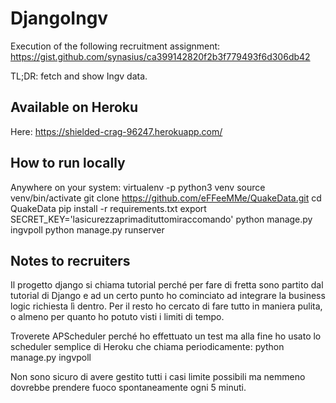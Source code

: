 DjangoIngv
==========

Execution of the following recruitment assignment:
https://gist.github.com/synasius/ca399142820f2b3f779493f6d306db42

TL;DR: fetch and show Ingv data.

Available on Heroku
-------------------

Here: https://shielded-crag-96247.herokuapp.com/

How to run locally
------------------

Anywhere on your system:
    virtualenv -p python3 venv
    source venv/bin/activate
    git clone https://github.com/eFFeeMMe/QuakeData.git
    cd QuakeData
    pip install -r requirements.txt
    export SECRET_KEY='lasicurezzaprimadituttomiraccomando'
    python manage.py ingvpoll
    python manage.py runserver

Notes to recruiters
-------------------

Il progetto django si chiama tutorial perché per fare di fretta sono partito dal tutorial di Django e ad un certo punto ho cominciato ad integrare la business logic richiesta lì dentro. Per il resto ho cercato di fare tutto in maniera pulita, o almeno per quanto ho potuto visti i limiti di tempo.

Troverete APScheduler perché ho effettuato un test ma alla fine ho usato lo scheduler semplice di Heroku che chiama periodicamente:
    python manage.py ingvpoll

Non sono sicuro di avere gestito tutti i casi limite possibili ma nemmeno dovrebbe prendere fuoco spontaneamente ogni 5 minuti.